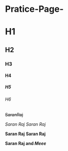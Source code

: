 # Pratice-Page- 
# H1
## H2
### H3
#### H4
##### H5
###### H6
~~SaranRaj~~

*Saran Raj*
_Saran Raj_

**Saran Raj**
__Saran Raj__

**Saran Raj and _Meee_**
